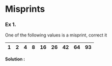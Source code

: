 # Misprints
### Ex 1. 
One of the following values is a misprint, correct it

 | 1   | 2   | 4   | 8   | 16  | 26  | 42  | 64  | 93  |
 | --- | --- | --- | --- | --- | --- | --- | --- | --- |

**Solution :**

